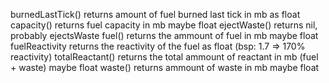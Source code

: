 burnedLastTick()
    returns amount of fuel burned last tick in mb as float
capacity()
    returns fuel capacity in mb maybe float
ejectWaste()
    returns nil, probably ejectsWaste
fuel()
    returns the ammount of fuel in mb maybe float
fuelReactivity
    returns the reactivity of the fuel as float (bsp: 1.7 => 170% reactivity)
totalReactant()
    returns the total ammount of reactant in mb (fuel + waste) maybe float
waste()
    returns ammount of waste in mb maybe float
